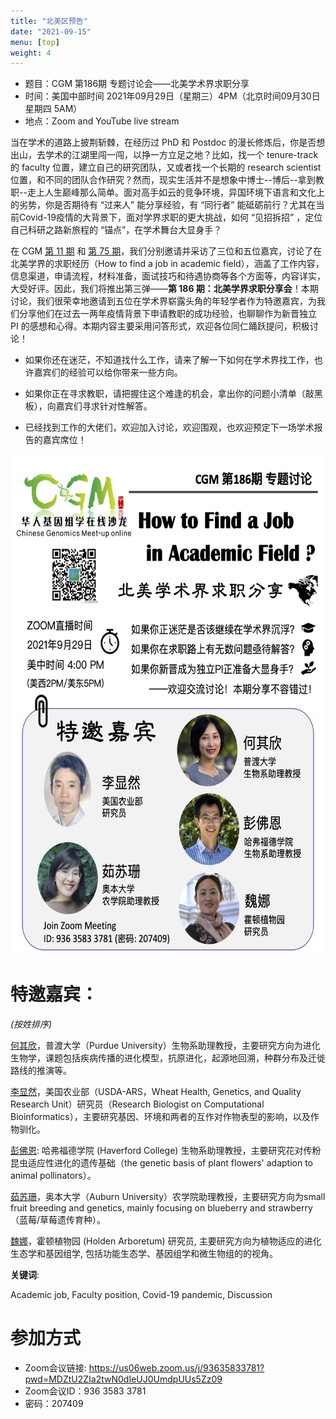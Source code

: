 ```yaml
---
title: "北美区预告"
date: "2021-09-15"
menu: [top]
weight: 4
---
```


- 题目：CGM 第186期 专题讨论会——北美学术界求职分享
- 时间：美国中部时间 2021年09月29日（星期三）4PM（北京时间09月30日 星期四 5AM）
- 地点：Zoom and YouTube live stream


当在学术的道路上披荆斩棘，在经历过 PhD 和 Postdoc 的漫长修炼后，你是否想出山，去学术的江湖里闯一闯，以挣一方立足之地？比如，找一个 tenure-track 的 faculty 位置，建立自己的研究团队，又或者找一个长期的 research scientist 位置，和不同的团队合作研究？然而，现实生活并不是想象中博士--博后--拿到教职--走上人生巅峰那么简单。面对高手如云的竞争环境，异国环境下语言和文化上的劣势，你是否期待有 “过来人” 能分享经验，有 “同行者” 能砥砺前行？尤其在当前Covid-19疫情的大背景下，面对学界求职的更大挑战，如何 “见招拆招” ，定位自己科研之路新旅程的 “锚点”，在学术舞台大显身手？

在 CGM [第 11 期](https://cgmonline.co/2017/08/cgm-%E7%AC%AC11%E6%9C%9Fhow-to-find-a-job-in-academic-field/) 和 [第 75 期](https://cgmonline.co/2019/12/cgm-%E7%AC%AC75%E6%9C%9F%E5%A6%82%E4%BD%95%E5%9C%A8%E5%8C%97%E7%BE%8E%E5%AD%A6%E6%9C%AF%E7%95%8C%E6%89%BE%E5%B7%A5%E4%BD%9C-how-to-find-a-job-in-academic-field/)，我们分别邀请并采访了三位和五位嘉宾，讨论了在北美学界的求职经历（How to find a job in academic field），涵盖了工作内容， 信息渠道，申请流程，材料准备，面试技巧和待遇协商等各个方面等，内容详实，大受好评。因此，我们将推出第三弹——**第 186 期：北美学界求职分享会**！本期讨论，我们很荣幸地邀请到五位在学术界崭露头角的年轻学者作为特邀嘉宾，为我们分享他们在过去一两年疫情背景下申请教职的成功经验，也聊聊作为新晋独立 PI 的感想和心得。本期内容主要采用问答形式，欢迎各位同仁踊跃提问，积极讨论！

- 如果你还在迷茫，不知道找什么工作，请来了解一下如何在学术界找工作，也许嘉宾们的经验可以给你带来一些方向。

- 如果你正在寻求教职，请把握住这个难逢的机会，拿出你的问题小清单（敲黑板），向嘉宾们寻求针对性解答。

- 已经找到工作的大佬们，欢迎加入讨论，欢迎围观，也欢迎预定下一场学术报告的嘉宾席位！


<div align="center">
<img src="https://github.com/qli/qli.github.io/blob/main/images/US186-flyer.png" height=800>
</div>


# 特邀嘉宾：
*(按姓排序)*

[何其欣](www.qixinhe.net)，普渡大学（Purdue University）生物系助理教授，主要研究方向为进化生物学，课题包括疾病传播的进化模型，抗原进化，起源地回溯，种群分布及迁徙路线的推演等。

[李显然](https://scholar.google.com/citations?user=Oaii0dQAAAAJ&hl=en)，美国农业部（USDA-ARS，Wheat Health, Genetics, and Quality Research Unit）研究员（Research Biologist on Computational Bioinformatics），主要研究基因、环境和两者的互作对作物表型的影响，以及作物驯化。

[彭佛恩](https://www.haverford.edu/users/fpeng): 哈弗福德学院 (Haverford College) 生物系助理教授，主要研究花对传粉昆虫适应性进化的遗传基础（the genetic basis of plant flowers' adaption to animal pollinators）。

[茹苏珊](https://agriculture.auburn.edu/about/directory/faculty/sushan-ru/)，奥本大学（Auburn University）农学院助理教授，主要研究方向为small fruit breeding and genetics, mainly focusing on blueberry and strawberry（蓝莓/草莓遗传育种）。

[魏娜](https://wei-lab.org/)，霍顿植物园 (Holden Arboretum) 研究员, 主要研究方向为植物适应的进化生态学和基因组学, 包括功能生态学、基因组学和微生物组的的视角。


**关键词**: 

Academic job, Faculty position, Covid-19 pandemic, Discussion



# 参加方式
- Zoom会议链接: https://us06web.zoom.us/j/93635833781?pwd=MDZtU2ZIa2twN0dIeUJ0UmdpUUs5Zz09
- Zoom会议ID：936 3583 3781
- 密码：207409
